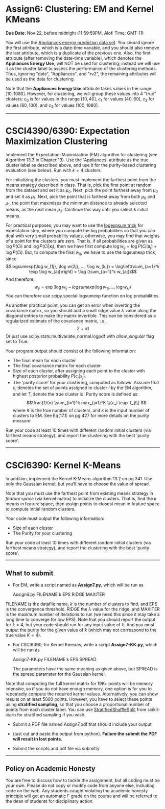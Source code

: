 <!--
.. title: CSCI4390-6390 Assign7
.. slug: dm_assign7
.. date: 2021-11-14 20:00:01 UTC-04:00
.. tags: 
.. category: 
.. link: 
.. description: 
.. has_math: True
.. type: text
-->

# Assign6: Clustering: EM and Kernel KMeans

**Due Date**: Nov 22, before midnight (11:59:59PM, Alofi Time; GMT-11)


You will use the 
[Appliances energy prediction data set](https://archive.ics.uci.edu/ml/datasets/Appliances+energy+prediction#).
You should ignore the first attribute, which is a date-time variable,
and you should also remove the last attribute, which is a duplicate of
the previous one. Also, the first attribute (after removing the
date-time variable), which denotes the
**Appliances Energy Use**, will NOT be used for clustering; instead we
will use it as the cluster label to assess the performance of the
clustering methods. Thus, ignoring "date", "Appliances", and "rv2", 
the remaining attributes will be used as the data for clustering.

Note that the **Appliances Energy Use** attribute takes values in the range
$[10,1080]$. However, for clustering, we will group these values into 4
"true" clusters: $c_0$ is for values in the range $[10,40]$, $c_1$ for
values $(40,60]$, $c_2$ for values $(60,100]$, and $c_3$ for values
$(100,1080]$.

---

# CSCI4390/6390: Expectation Maximization Clustering

Implement the Expectation-Maximization (EM) algorithm for clustering
(see Algorithm 13.3 in Chapter 13). Use the 'Appliances' attribute as
the true cluster label as described above, and use it for the purity-based clustering
evaluation (see below). Run with $k=4$ clusters. 

For initializing the clusters, you must implement the farthest point from
the means strategy described in class. That is, pick the first point at
random from the dataset and set it as $\mu_0$. Next, pick the point farthest
away from $\mu_0$ and set it as $\mu_1$. Next, pick the point that is
farthest away from both $\mu_0$ and $\mu_1$, the point that maximizes the
minimum distance to already selected means, as the next mean $\mu_3$.
Continue this way until you select $k$ initial means.

For practical purposes, you may want to use the [logexpsum
trick](https://blog.feedly.com/tricks-of-the-trade-logsumexp/) for
expectation step, where you compute the log probabilities so that you can
deal with very small probability values, otherwise, you may find that
weights of a point for the clusters are zero. That is, if all probabilities
are given as $\log P(Ci)$ and $\log P(Ci | \mathbf{x}_j)$, 
then we have
first compute $\log w_{ij} = \log P(Ci | \mathbf{x}_j) + \log P(Ci)$. But, to compute
the final $w_{ij}$, we have to use the logsumexp trick, since 
$$logsumexp(\log w_{1j}, \log w{2j}, ..., \log w_{kj}) = \log\left(\sum_{a=1}^k
        \exp \log w_{aj}\right) = \log (\sum_{a=1}^k w_{aj})$$
And therefore,
$$w_{ij} = \exp\left( \log w_{ij} - logsumexp(\log w_{1j}, ..., \log
            w_{kj})$$
You can therefore use scipy.special.logsumexp function on log probabilities.

As another practical point, you can get an error when inverting the covariance
matrix, so you should add a small ridge value $\lambda$ value along the
diagonal entries to make the matrix invertible. This can be considered
as a regularized estimate of the covariance matrix, i.e., $$\Sigma +
\lambda \mathbf{I}$$
Or just use scipy.stats.multivariate_normal.logpdf with *allow_singular* flag set to True.

Your program output should consist of the following information:

* The final mean for each cluster
* The final covariance matrix for each cluster
* Size of each cluster, after assigning  each point to the cluster with highest posterior probability $P(c_i | x_j)$.
* The 'purity score' for your clustering, computed as follows: Assume that $c_i$ 
   denotes the set of points assigned to cluster $i$ by the EM algorithm, and let $T_i$ 
   denote the true cluster id. Purity score is defined as:
   $$\frac{1}{n} \sum_{i=1}^k max_{j=1}^K \\{c_i \cap T_j\\} $$
   where $K$ is the true number of clusters, and $k$ is the input number
   of clusters to EM. See Eq(17.1) on pg 427 for more details on the purity measure.

Run your code at least 10 times with different random initial clusters (via farthest means strategy), 
and report the clustering with the best 'purity score'.


---

# CSCI6390: Kernel K-Means

In addition, implement the Kernel K-Means algorithm 13.2 on pg 341. 
Use only
the Gaussian kernel, but you'll have to choose the value of spread. 

Note that you must use the farthest point from existing means strategy in
*feature space* (via kernel matrix) to initialize the clusters. That is,
find the $k$ means in feature space, then assign points to closest mean
in feature space to compute initial random clusters.

Your code must output the following information:

* Size of each cluster
* The Purity for your clustering

Run your code at least 10 times with different random initial clusters (via farthest means strategy), 
and report the clustering with the best 'purity score'.

---

## What to submit

* For EM, write a script named as **Assign7.py**, which will be run as 
      
   Assign6.py FILENAME k EPS RIDGE MAXITER
   
 FILENAME is the datafile name, $k$ is the number of clusters to find,
 and EPS is the convergence threshold, RIDGE the $\lambda$ value for
 the ridge, and MAXITER is the maximum number of iterations to run (we
 need this since it may take a long time to converge for low EPS).
 Note that you should report the
 output for $k=4$, but your code should run for any input value of $k$.
 And you must output the purity for the given value of $k$ (which may
 not correspond to the true value $K=4$).

* For CSCI6390, for Kernel Kmeans, write a script **Assign7-KK.py**,
    which will be run as

   Assign7-KK.py FILENAME k EPS SPREAD

   The parameters have the same meaning as given above, but SPREAD is
   the spread parameter for the Gaussian kernel.

Note that computing the full kernel matrix for 19K+
points will be memory intensive, so if you do not have enough memory,
one option is for you to repeatedly compute the required kernel values.
Alternatively, you can show results on at least 5000 points. 
However, you have to select these points using **stratified sampling**,
so that you choose a proportional number of points from each cluster
label. You can use [StratifiedShuffleSplit](https://scikit-learn.org/stable/modules/generated/sklearn.model_selection.StratifiedShuffleSplit.html) from scikit-learn for
stratified sampling if you wish.

* Submit a PDF file named Assign7.pdf that should include your output 
* (just cut and paste the output from python).
 **Failure the submit the PDF will result in lost points.** 

* Submit the scripts and pdf file via submitty

---

## Policy on Academic Honesty

You are free to discuss how to tackle the assignment, but all coding
must be your own. Please do not copy or modify code from anyone else,
including code on the web. Any students caught violating the academic
honesty principle will get an automatic F grade on the course and will
be referred to the dean of students for disciplinary action.

